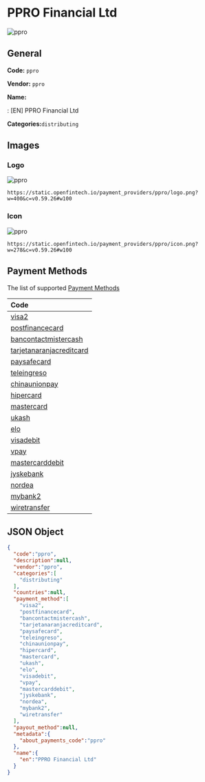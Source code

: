 
# PPRO Financial Ltd 
![ppro](https://static.openfintech.io/payment_providers/ppro/logo.png?w=400&c=v0.59.26#w100)  

## General 
 
**Code:** `ppro` 
 
**Vendor:** `ppro` 
 
**Name:** 
 
:	[EN] PPRO Financial Ltd 
 
**Categories:**`distributing` 
 

## Images 

### Logo 
 
![ppro](https://static.openfintech.io/payment_providers/ppro/logo.png?w=400&c=v0.59.26#w100)  

```
https://static.openfintech.io/payment_providers/ppro/logo.png?w=400&c=v0.59.26#w100
```  

### Icon 
 
![ppro](https://static.openfintech.io/payment_providers/ppro/icon.png?w=278&c=v0.59.26#w100)  

```
https://static.openfintech.io/payment_providers/ppro/icon.png?w=278&c=v0.59.26#w100
```  

## Payment Methods 
 
The list of supported [Payment Methods](#) 

|Code| 
|:---| 
|[visa2](/payment-methods/visa2)| 
|[postfinancecard](/payment-methods/postfinancecard)| 
|[bancontactmistercash](/payment-methods/bancontactmistercash)| 
|[tarjetanaranjacreditcard](/payment-methods/tarjetanaranjacreditcard)| 
|[paysafecard](/payment-methods/paysafecard)| 
|[teleingreso](/payment-methods/teleingreso)| 
|[chinaunionpay](/payment-methods/chinaunionpay)| 
|[hipercard](/payment-methods/hipercard)| 
|[mastercard](/payment-methods/mastercard)| 
|[ukash](/payment-methods/ukash)| 
|[elo](/payment-methods/elo)| 
|[visadebit](/payment-methods/visadebit)| 
|[vpay](/payment-methods/vpay)| 
|[mastercarddebit](/payment-methods/mastercarddebit)| 
|[jyskebank](/payment-methods/jyskebank)| 
|[nordea](/payment-methods/nordea)| 
|[mybank2](/payment-methods/mybank2)| 
|[wiretransfer](/payment-methods/wiretransfer)| 
 

## JSON Object 

```json
{
  "code":"ppro",
  "description":null,
  "vendor":"ppro",
  "categories":[
    "distributing"
  ],
  "countries":null,
  "payment_method":[
    "visa2",
    "postfinancecard",
    "bancontactmistercash",
    "tarjetanaranjacreditcard",
    "paysafecard",
    "teleingreso",
    "chinaunionpay",
    "hipercard",
    "mastercard",
    "ukash",
    "elo",
    "visadebit",
    "vpay",
    "mastercarddebit",
    "jyskebank",
    "nordea",
    "mybank2",
    "wiretransfer"
  ],
  "payout_method":null,
  "metadata":{
    "about_payments_code":"ppro"
  },
  "name":{
    "en":"PPRO Financial Ltd"
  }
}
```  
